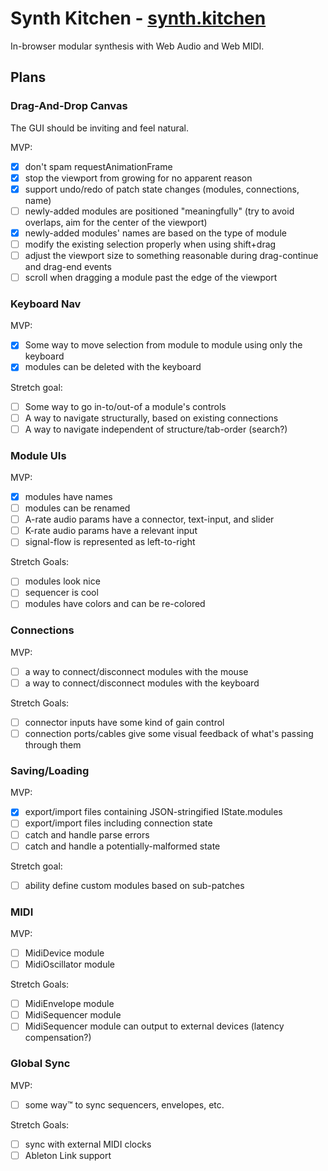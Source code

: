 # Synth Kitchen - [synth.kitchen](https://synth.kitchen)

In-browser modular synthesis with Web Audio and Web MIDI.

## Plans

### Drag-And-Drop Canvas

The GUI should be inviting and feel natural.

MVP:

- [x] don't spam requestAnimationFrame
- [x] stop the viewport from growing for no apparent reason
- [x] support undo/redo of patch state changes (modules, connections, name)
- [ ] newly-added modules are positioned "meaningfully" (try to avoid overlaps, aim for the center of the viewport)
- [x] newly-added modules' names are based on the type of module
- [ ] modify the existing selection properly when using shift+drag
- [ ] adjust the viewport size to something reasonable during drag-continue and drag-end events
- [ ] scroll when dragging a module past the edge of the viewport

### Keyboard Nav

MVP:

- [x] Some way to move selection from module to module using only the keyboard
- [x] modules can be deleted with the keyboard

Stretch goal:

- [ ] Some way to go in-to/out-of a module's controls
- [ ] A way to navigate structurally, based on existing connections
- [ ] A way to navigate independent of structure/tab-order (search?)

### Module UIs

MVP:

- [x] modules have names
- [ ] modules can be renamed
- [ ] A-rate audio params have a connector, text-input, and slider
- [ ] K-rate audio params have a relevant input
- [ ] signal-flow is represented as left-to-right

Stretch Goals:

- [ ] modules look nice
- [ ] sequencer is cool
- [ ] modules have colors and can be re-colored

### Connections

MVP:

- [ ] a way to connect/disconnect modules with the mouse
- [ ] a way to connect/disconnect modules with the keyboard

Stretch Goals:

- [ ] connector inputs have some kind of gain control
- [ ] connection ports/cables give some visual feedback of what's passing through them

### Saving/Loading

MVP:

- [x] export/import files containing JSON-stringified IState.modules
- [ ] export/import files including connection state
- [ ] catch and handle parse errors
- [ ] catch and handle a potentially-malformed state

Stretch goal:

- [ ] ability define custom modules based on sub-patches

### MIDI

MVP:

- [ ] MidiDevice module
- [ ] MidiOscillator module

Stretch Goals:

- [ ] MidiEnvelope module
- [ ] MidiSequencer module
- [ ] MidiSequencer module can output to external devices (latency compensation?)

### Global Sync

MVP:

- [ ] some way™️ to sync sequencers, envelopes, etc.

Stretch Goals:

- [ ] sync with external MIDI clocks
- [ ] Ableton Link support
